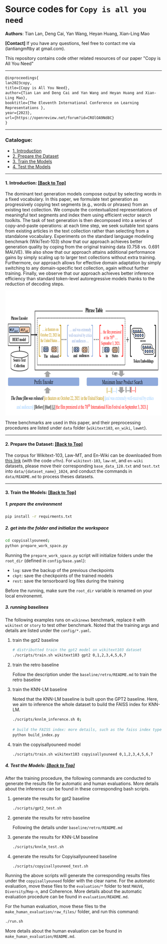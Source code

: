 # Source codes for `Copy is all you need`
**Authors**: Tian Lan, Deng Cai, Yan Wang, Heyan Huang, Xian-Ling Mao

**[Contact]** If you have any questions, feel free to contact me via (lantiangmftby at gmail.com).

This repository contains code other related resources of our paper "Copy is All You Need"

****
```
@inproceedings{
lan2023copy,
title={Copy is All You Need},
author={Tian Lan and Deng Cai and Yan Wang and Heyan Huang and Xian-Ling Mao},
booktitle={The Eleventh International Conference on Learning Representations },
year={2023},
url={https://openreview.net/forum?id=CROlOA9Nd8C}
}
```
****


<span id='all_catelogue'/>

### Catalogue:
* <a href='#introduction'>1. Introduction</a>
* <a href='#prepare dataset'>2. Prepare the Dataset</a>
* <a href='#train the Models'>3. Train the Models</a>
* <a href='#test with prefix'>4. Test the Models</a>
    
****

<span id='introduction'/>

#### 1. Introduction: <a href='#all_catelogue'>[Back to Top]</a>

The dominant text generation models compose output by selecting words in a fixed vocabulary. In this paper, we formulate text generation as progressively copying text segments (e.g., words or phrases) from an existing text collection. We compute the contextualized representations of meaningful text segments and index them using efficient vector search toolkits. The task of text generation is then decomposed into a series of copy-and-paste operations: at each time step, we seek suitable text spans from existing articles in the text collection rather than selecting from a standalone vocabulary. Experiments on the standard language modeling benchmark (WikiText-103) show that our approach achieves better generation quality by coping from the original training data (0.758 vs. 0.691 MAUVE). We also show that our approach attains additional performance gains by simply scaling up to larger text collections without extra training. Furthermore, our approach allows for effective domain adaptation by simply switching to any domain-specific text collection, again without further training. Finally, we observe that our approach achieves better inference efficiency than standard token-level autoregressive models thanks to the reduction of decoding steps.

<img src="./img/overview.png" width = "1000" height = "400" alt="overview" align=center />

Three benchmarks are used in this paper, and their preprocessing procedures are listed under `data` folder (`wikitext103`, `en_wiki`, `lawmt`).

****

<span id='prepare dataset'/>

#### 2. Prepare the Dataset: <a href='#all_catelogue'>[Back to Top]</a>

The corpus for Wikitext-103, Law-MT, and En-Wiki can be downloaded from [this link](https://pan.baidu.com/s/13JmmAZPN_5jLkSbS-V51rg) (with the code `ufhn`).
For `wikitext-103`, `law-mt`, and `en-wiki` datasets, please move their corresponding `base_data_128.txt` and `test.txt` into `data/{dataset_name}_1024`,
and conduct the commands in `data/README.md` to process theses datasets.

****

<span id='train the models'/>

#### 3. Train the Models: <a href='#all_catelogue'>[Back to Top]</a>

##### 1. prepare the environment

```bash
pip install -r requirments.txt
```

##### 2. get into the folder and initialize the workspace

```bash
cd copyisallyouneed;
python prepare_work_space.py
```

Running the `prepare_work_space.py` script will initialize folders under the `root_dir` (defined in `config/base.yaml`): 
* `log`: save the backup of the previous checkpoints
* `ckpt`: save the checkpoints of the trained models
* `rest`: save the tensorboard log files during the training

Before the running, make sure the `root_dir` variable is renamed on your local environemnt.

##### 3. running baselines

The following examples runs on `wikinews` benchmark, replace it with `wikitext` or `story` to test other benchmark.
Noted that the training args and details are listed under the `config/*.yaml`.

1. train the gpt2 baseline

    ```bash
    # distributted train the gpt2 model on wikitext103 dataset
    ./scripts/train.sh wikitext103 gpt2 0,1,2,3,4,5,6,7
    ```

2. train the retro baseline

   Follow the description under the `baseline/retro/README.md` to train the retro baseline
  
3. train the KNN-LM baseline

    Noted that the KNN-LM baseline is built upon the GPT2 baseline. Here, we aim to inference the whole dataset to build the FAISS index for KNN-LM.

    ```bash
    ./scripts/knnlm_inference.sh 0;
    
    # build the FAISS index: more details, such as the faiss index type can be found in `build_index.py`
    python build_index.py
    ```
   
4. train the copyisallyouneed model

    ```bash
    ./scripts/train.sh wikitext103 copyisallyouneed 0,1,2,3,4,5,6,7
    ```
    
##### 4. Test the Models: <a href='#all_catelogue'>[Back to Top]</a>

After the training procedure, the following commands are conducted to generate the results file for automatic and human evaluations.
More details about the inference can be found in these corresponding bash scripts.

1. generate the results for gpt2 baseline

    ```bash
    ./scripts/gpt2_test.sh
    ```

2. generate the results for retro baseline

    Following the details under `baseline/retro/README.md`

3. generate the results for KNN-LM baseline

    ```bash
    ./scripts/knnlm_test.sh
    ```
    
4. generate the results for Copyisallyouneed baseline

    ```bash
    ./scripts/copyisallyouneed_test.sh
    ```
    
Running the above scripts will generate the corresponding results files under the `copyisallyouneed` folder with the clear name.
For the automatic evaluation, move these files to the `evaluation/*` folder to test `MAUVE`, `Diversity`/`Rep-n`, and Coherence.
More details about the automatic evaluation procedure can be found in `evaluation/README.md`.

For the human evaluation, move these files to the `make_human_evaluation/raw_files/` folder, and run this command:

```bash
./run.sh
```

More details about the human evaluation can be found in `make_human_evaluation/README.md`.

